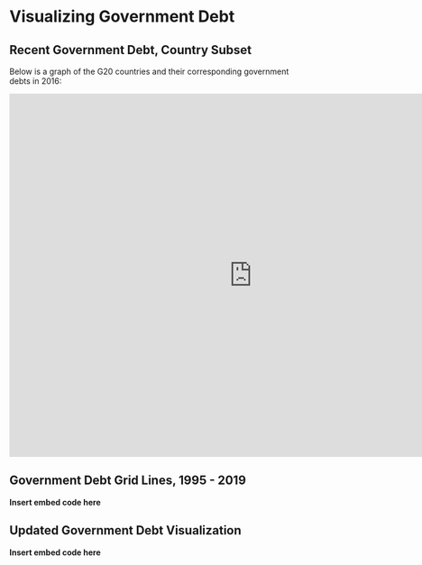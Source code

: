 # Visualizing Government Debt

## Recent Government Debt, Country Subset

Below is a graph of the G20 countries and their corresponding government debts in 2016:

<iframe src="https://data.oecd.org/chart/6vt9" width="860" height="645" style="border: 0" mozallowfullscreen="true" webkitallowfullscreen="true" allowfullscreen="true"><a href="https://data.oecd.org/chart/6vt9" target="_blank">OECD Chart: General government debt, Total, % of GDP, Annual, 2016</a></iframe>

## Government Debt Grid Lines, 1995 - 2019
**Insert embed code here**


## Updated Government Debt Visualization
**Insert embed code here**
